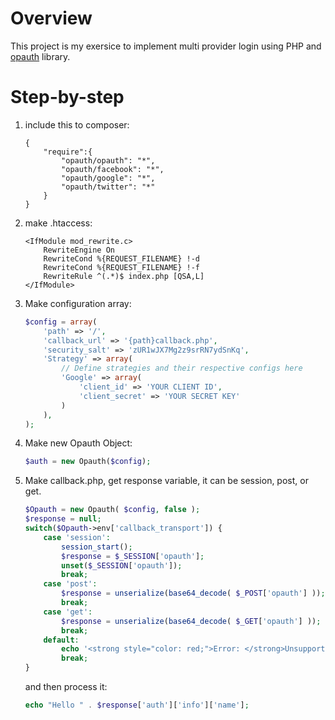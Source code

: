 # Overview
This project is my exersice to implement multi provider login using 
PHP and [opauth](https://github.com/opauth/opauth) library.

# Step-by-step
1.  include this to composer:
	```
	{
	    "require":{
	        "opauth/opauth": "*",
	        "opauth/facebook": "*",
	        "opauth/google": "*",
	        "opauth/twitter": "*"
	    }
	}
	```
2.	make .htaccess:
	```
	<IfModule mod_rewrite.c>
		RewriteEngine On
		RewriteCond %{REQUEST_FILENAME} !-d
		RewriteCond %{REQUEST_FILENAME} !-f
		RewriteRule ^(.*)$ index.php [QSA,L]
	</IfModule>
	```
3.	Make configuration array:
	```php
	$config = array(
		'path' => '/',
		'callback_url' => '{path}callback.php',
		'security_salt' => 'zUR1wJX7Mg2z9srRN7ydSnKq',
		'Strategy' => array(
			// Define strategies and their respective configs here
			'Google' => array(
				'client_id' => 'YOUR CLIENT ID',
				'client_secret' => 'YOUR SECRET KEY'
			)
		),
	);
	```
4.	Make new Opauth Object:
	```php
	$auth = new Opauth($config);
	```
5.	Make callback.php, get response variable, it can be session, post, or get. 
	```php
	$Opauth = new Opauth( $config, false );
	$response = null;
	switch($Opauth->env['callback_transport']) {
		case 'session':
			session_start();
			$response = $_SESSION['opauth'];
			unset($_SESSION['opauth']);
			break;
		case 'post':
			$response = unserialize(base64_decode( $_POST['opauth'] ));
			break;
		case 'get':
			$response = unserialize(base64_decode( $_GET['opauth'] ));
			break;
		default:
			echo '<strong style="color: red;">Error: </strong>Unsupported callback_transport.'."<br>\n";
			break;
	}
	```
	and then process it:
	```php
	echo "Hello " . $response['auth']['info']['name'];
	```